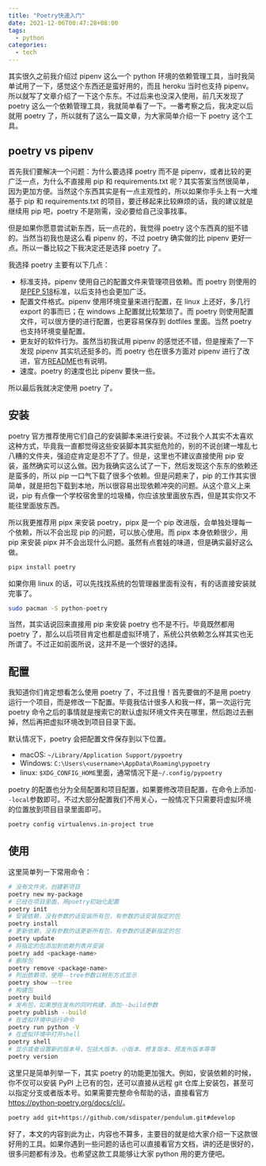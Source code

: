 ```yaml
---
title: "Poetry快速入门"
date: 2021-12-06T00:47:28+08:00
tags:
  - python
categories:
  - tech
---
```


其实很久之前我介绍过 pipenv 这么一个 python 环境的依赖管理工具，当时我简单试用了一下，感觉这个东西还是蛮好用的，而且 heroku 当时也支持 pipenv。所以就写了文章介绍了一下这个东东。不过后来也没深入使用，前几天发现了 poetry 这么一个依赖管理工具，我就简单看了一下。一番考察之后，我决定以后就用 poetry 了，所以就有了这么一篇文章，为大家简单介绍一下 poetry 这个工具。

## poetry vs pipenv

首先我们要解决一个问题：为什么要选择 poetry 而不是 pipenv，或者比较的更广泛一点，为什么不直接用 pip 和 requirements.txt 呢？其实答案当然很简单，因为更加方便。当然这个东西其实是有一点主观性的，所以如果你手头上有一大堆基于 pip 和 requirements.txt 的项目，要迁移起来比较麻烦的话，我的建议就是继续用 pip 吧，poetry 不是刚需，没必要给自己没事找事。

但是如果你愿意尝试新东西，玩一点花的，我觉得 poetry 这个东西真的挺不错的。当然当初我也是这么看 pipenv 的，不过 poetry 确实做的比 pipenv 更好一点。所以一番比较之下我决定还是选择 poetry 了。

我选择 poetry 主要有以下几点：

- 标准支持。pipenv 使用自己的配置文件来管理项目依赖。而 poetry 则使用的是[PEP 518](https://www.python.org/dev/peps/pep-0518/)标准，以后支持也会更加广泛。
- 配置文件格式。pipenv 使用环境变量来进行配置，在 linux 上还好，多几行 export 的事而已；在 windows 上配置就比较繁琐了。而 poetry 则使用配置文件，可以很方便的进行配置，也更容易保存到 dotfiles 里面。当然 poetry 也支持环境变量配置。
- 更友好的软件行为。虽然当初我试用 pipenv 的感觉还不错，但是搜索了一下发现 pipenv 其实坑还挺多的。而 poetry 也在很多方面对 pipenv 进行了改进，官方[README](https://github.com/python-poetry/poetry#what-about-pipenv)也有说明。
- 速度。poetry 的速度也比 pipenv 要快一些。

所以最后我就决定使用 poetry 了。

## 安装

poetry 官方推荐使用它们自己的安装脚本来进行安装。不过我个人其实不太喜欢这种方式，毕竟我一直都觉得这些安装脚本其实挺危险的，别的不说创建一堆乱七八糟的文件夹，强迫症肯定是忍不了了。但是，这里也不建议直接使用 pip 安装，虽然确实可以这么做。因为我确实这么试了一下，然后发现这个东东的依赖还是蛮多的，所以 pip 一口气下载了很多个依赖。但是问题来了，pip 的工作其实很简单，就是把包下载到本地，所以很容易出现依赖冲突的问题。从这个意义上来说，pip 有点像一个学校宿舍里的垃圾桶，你应该放里面放东西，但是其实你又不能往里面放东西。

所以我更推荐用 pipx 来安装 poetry，pipx 是一个 pip 改进版，会单独处理每一个依赖，所以不会出现 pip 的问题，可以放心使用。而 pipx 本身依赖很少，用 pip 来安装 pipx 并不会出现什么问题。虽然有点套娃的味道，但是确实最好这么做。

```sh
pipx install poetry
```

如果你用 linux 的话，可以先找找系统的包管理器里面有没有，有的话直接安装就完事了。

```sh
sudo pacman -S python-poetry
```

当然，其实话说回来直接用 pip 来安装 poetry 也不是不行。毕竟既然都用 poetry 了，那么以后项目肯定也都是虚拟环境了，系统公共依赖怎么样其实也无所谓了。不过正如前面所说，这并不是一个很好的选择。

## 配置

我知道你们肯定想看怎么使用 poetry 了，不过且慢！首先要做的不是用 poetry 运行一个项目，而是修改一下配置。毕竟我估计很多人和我一样，第一次运行完 poetry 命令之后的事情就是搜索它的默认虚拟环境文件夹在哪里，然后跑过去删掉，然后再把虚拟环境改到项目目录下面。

默认情况下，poetry 会把配置文件保存到以下位置。

- macOS: `~/Library/Application Support/pypoetry`
- Windows: `C:\Users\<username>\AppData\Roaming\pypoetry`
- linux: `$XDG_CONFIG_HOME`里面，通常情况下是`~/.config/pypoetry`

poetry 的配置也分为全局配置和项目配置，如果要修改项目配置，在命令上添加`--local`参数即可。不过大部分配置我们不用关心，一般情况下只需要将虚拟环境的位置放到项目目录里面即可。

```sh
poetry config virtualenvs.in-project true
```

## 使用

这里简单列一下常用命令：

```sh
# 没有文件夹，创建新项目
poetry new my-package
# 已经在项目里面，用poetry初始化配置
poetry init
# 安装依赖，没有参数的话安装所有包，有参数的话安装指定的包
poetry install
# 更新依赖，没有参数的话更新所有包，有参数的话更新指定的包
poetry update
# 将指定的包添加到依赖列表并安装
poetry add <package-name>
# 删除包
poetry remove <package-name>
# 列出依赖项，使用--tree参数以树形方式显示
poetry show --tree
# 构建包
poetry build
# 发布包，如果想在发布的同时构建，添加--build参数
poetry publish --build
# 在虚拟环境中运行命令
poetry run python -V
# 在虚拟环境中打开shell
poetry shell
# 显示或者设置新的版本号，包括大版本、小版本、修复版本、预发布版本等等
poetry version
```

这里只是简单列举一下，其实 poetry 的功能更加强大。例如，安装依赖的时候，你不仅可以安装 PyPI 上已有的包，还可以直接从远程 git 仓库上安装包，甚至可以指定分支或者版本号。如果需要完整命令帮助的话，直接看官方<https://python-poetry.org/docs/cli/>。

```sh
poetry add git+https://github.com/sdispater/pendulum.git#develop
```

好了，本文的内容到此为止，内容也不算多，主要目的就是给大家介绍一下这款很好用的工具。如果你遇到一些问题的话也可以直接看官方文档，讲的还是很好的，很多问题都有涉及。也希望这款工具能够让大家 python 用的更方便吧。
